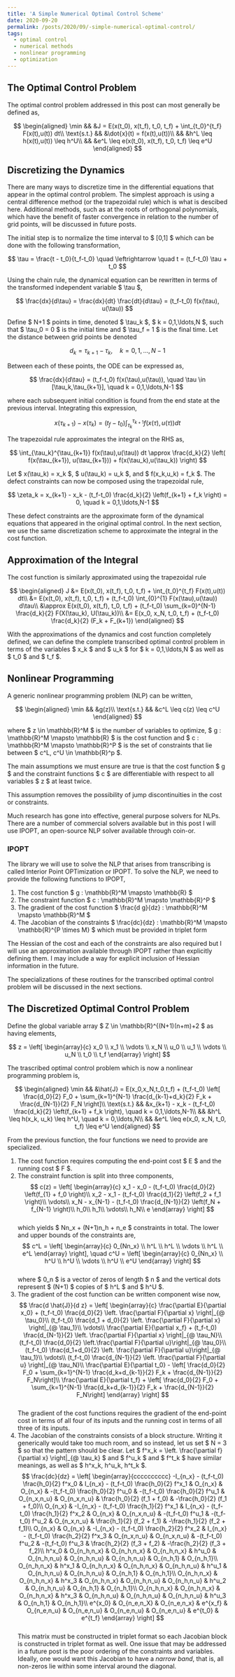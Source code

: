 ```yaml
---
title: 'A Simple Numerical Optimal Control Scheme'
date: 2020-09-20
permalink: /posts/2020/09/-simple-numerical-optimal-control/
tags:
  - optimal control
  - numerical methods
  - nonlinear programming
  - optimization
---
```


## The Optimal Control Problem

The optimal control problem addressed in this post can most generally be defined as,

$$
  \begin{aligned}
    \min && &J = E(x(t_0), x(t_f), t_0, t_f) + \int_{t_0}^{t_f} F(x(t),u(t)) dt\\
    \text{s.t.} && &\dot{x}(t) = f(x(t),u(t))\\
    && &h^L \leq h(x(t),u(t)) \leq h^U\\
    && &e^L \leq e(x(t_0), x(t_f), t_0, t_f) \leq e^U
  \end{aligned}
$$

## Discretizing the Dynamics

There are many ways to discretize time in the differential equations that appear in the optimal control problem.
The simplest approach is using a central difference method (or the trapezoidal rule) which is what is descibed here.
Additional methods, such as at the roots of orthogonal polynomials, which have the benefit of faster convergence in relation to the number of grid points, will be discussed in future posts.

The initial step is to normalize the time interval to \$ [0,1] \$ which can be done with the following transformation,

$$
  \tau = \frac{t - t_0}{t_f-t_0} \quad \leftrightarrow \quad t = (t_f-t_0) \tau + t_0
$$

Using the chain rule, the dynamical equation can be rewritten in terms of the transformed independent variable \$ \tau \$,

$$
  \frac{dx}{d\tau} = \frac{dx}{dt} \frac{dt}{d\tau} = (t_f-t_0) f(x(\tau), u(\tau))
$$

Define \$ N+1 \$ points in time, denoted \$ \tau_k \$, \$ k = 0,1,\ldots,N \$, such that \$ \tau_0 = 0 \$ is the initial time and \$ \tau_f = 1 \$ is the final time.
Let the distance between grid points be denoted

$$
  d_k = \tau_{k+1} - \tau_k, \quad k = 0,1,\ldots,N-1
$$

Between each of these points, the ODE can be expressed as,

$$
  \frac{dx}{d\tau} = (t_f-t_0) f(x(\tau),u(\tau)), \quad \tau \in [\tau_k,\tau_{k+1}], \quad k = 0,1,\ldots,N-1
$$

where each subsequent initial condition is found from the end state at the previous interval.
Integrating this expression,

$$
  x(\tau_{k+1}) - x(\tau_k) = (t_f-t_0) \int_{\tau_k}^{\tau_{k+1}} f(x(\tau),u(\tau)) dt
$$

The trapezoidal rule approximates the integral on the RHS as,

$$
  \int_{\tau_k}^{\tau_{k+1}} f(x(\tau),u(\tau)) dt \approx \frac{d_k}{2} \left( f(x(\tau_{k+1}), u(\tau_{k+1})) + f(x(\tau_k),u(\tau_k)) \right)
$$

Let \$ x(\tau_k) = x_k \$, \$ u(\tau_k) = u_k \$, and \$ f(x_k,u_k) = f_k \$.
The defect constraints can now be composed using the trapezoidal rule,

$$
  \zeta_k = x_{k+1} - x_k - (t_f-t_0) \frac{d_k}{2} \left(f_{k+1} + f_k \right) = 0, \quad k = 0,1,\ldots,N-1
$$

These defect constraints are the approximate form of the dynamical equations that appeared in the original optimal control.
In the next section, we use the same discretization scheme to approximate the integral in the cost function.

## Approximation of the Integral

The cost function is similarly approximated using the trapezoidal rule

$$
  \begin{aligned}
    J &= E(x(t_0), x(t_f), t_0, t_f) + \int_{t_0}^{t_f} F(x(t),u(t)) dt\\
    &= E(x(t_0), x(t_f), t_0, t_f) + (t_f-t_0) \int_{0}^{1} F(x(\tau),u(\tau)) d\tau\\
    &\approx E(x(t_0), x(t_f), t_0, t_f) + (t_f-t_0) \sum_{k=0}^{N-1} \frac{d_k}{2} F(X(\tau_k), U(\tau_k))\\
    &= E(x_0, x_N, t_0, t_f) + (t_f-t_0) \frac{d_k}{2} (F_k + F_{k+1})
  \end{aligned}
$$

With the approximations of the dynamics and cost function completely defined, we can define the complete transcribed optimal control problem in terms of the variables \$ x_k \$ and \$ u_k \$ for \$ k = 0,1,\ldots,N \$ as well as \$ t_0 \$ and \$ t_f \$.

## Nonlinear Programming

A generic nonlinear programming problem (NLP) can be written,

$$
  \begin{aligned}
    \min && &g(z)\\
    \text{s.t.} && &c^L \leq c(z) \leq c^U
  \end{aligned}
$$

where \$ z \in \mathbb{R}^M \$ is the number of variables to optimize, \$ g : \mathbb{R}^M \mapsto \mathbb{R} \$ is the cost function and \$ c : \mathbb{R}^M \mapsto \mathbb{R}^P \$ is the set of constraints that lie between \$ c^L, c^U \in \mathbb{R}^p \$.

The main assumptions we must ensure are true is that the cost function \$ g \$ and the constraint functions \$ c \$ are differentiable with respect to all variables \$ z \$ at least twice.

This assumption removes the possibility of jump discontinuities in the cost or constraints.

Much research has gone into effective, general purpose solvers for NLPs.
There are a number of commercial solvers available but in this post I will use IPOPT, an open-source NLP solver available through coin-or.

### IPOPT

The library we will use to solve the NLP that arises from transcribing is called Interior Point OPTimization or IPOPT.
To solve the NLP, we need to provide the following functions to IPOPT,

1. The cost function \$ g : \mathbb{R}^M \mapsto \mathbb{R} \$
2. The constraint function \$ c : \mathbb{R}^M \mapsto \mathbb{R}^P \$
3. The gradient of the cost function \$ \frac{d g}{dz} : \mathbb{R}^M \mapsto \mathbb{R}^M \$
4. The Jacobian of the constraints \$ \frac{dc}{dz} : \mathbb{R}^M \mapsto \mathbb{R}^{P \times M} \$ which must be provided in triplet form

The Hessian of the cost and each of the constraints are also required but I will use an approximation available through IPOPT rather than explicitly defining them.
I may include a way for explicit inclusion of Hessian information in the future.

The specializations of these routines for the transcribed optimal control problem will be discussed in the next sections.

## The Discretized Optimal Control Problem

Define the global variable array \$ Z \in \mathbb{R}^{(N+1)(n+m)+2 \$ as having elements,

$$
  z = \left[ \begin{array}{c}
    x_0 \\ x_1 \\ \vdots \\ x_N \\ u_0 \\ u_1 \\ \vdots \\ u_N \\ t_0 \\ t_f
  \end{array} \right]
$$

The trascribed optimal control problem which is now a nonlinear programming problem is,

$$
  \begin{aligned}
    \min && &\hat{J} = E(x_0,x_N,t_0,t_f) + (t_f-t_0) \left[ \frac{d_0}{2} F_0 + \sum_{k=1}^{N-1} \frac{d_{k-1}+d_k}{2} F_k + \frac{d_{N-1}}{2} F_N \right]\\
    \text{s.t.} && &x_{k+1} - x_k - (t_f-t_0) \frac{d_k}{2} \left(f_{k+1} + f_k \right), \quad k = 0,1,\ldots,N-1\\
    && &h^L \leq h(x_k, u_k) \leq h^U, \quad k = 0,\ldots,N\\
    && &e^L \leq e(x_0, x_N, t_0, t_f) \leq e^U
  \end{aligned}
$$

From the previous function, the four functions we need to provide are specialized.

1. The cost function requires computing the end-point cost \$ E \$ and the running cost \$ F \$.
2. The constraint function is split into three components,  
$$
  c(z) = \left[ \begin{array}{c}
    x_1 - x_0 - (t_f-t_0) \frac{d_0}{2} \left(f_{1} + f_0 \right)\\
    x_2 - x_1 - (t_f-t_0) \frac{d_1}{2} \left(f_2 + f_1 \right)\\
    \vdots\\
    x_N - x_{N-1} - (t_f-t_0) \frac{d_{N-1}}{2} \left(f_N + f_{N-1} \right)\\
    h_0\\
    h_1\\
    \vdots\\
    h_N\\
    e
  \end{array} \right]
$$  
which yields \$ Nn_x + (N+1)n_h + n_e \$ constraints in total.
The lower and upper bounds of the constraints are,  
$$
  c^L = \left[ \begin{array}{c}
    0_{Nn_x} \\ h^L \\ h^L \\ \vdots \\ h^L \\ e^L
  \end{array} \right], \quad c^U = \left[ \begin{array}{c}
    0_{Nn_x} \\ h^U \\ h^U \\ \vdots \\ h^U \\ e^U
  \end{array} \right]
$$  
where \$ 0_n \$ is a vector of zeros of length \$ n \$ and the vertical dots represent \$ (N+1) \$ copies of \$ h^L \$ and \$ h^U \$.
3. The gradient of the cost function can be written component wise now,  
$$
  \frac{d \hat{J}}{d z} = \left[ \begin{array}{c}
    \frac{\partial E}{\partial x_0} + (t_f-t_0) \frac{d_0}{2} \left. \frac{\partial F}{\partial x} \right|_{@ \tau_0}\\
    (t_f-t_0) \frac{d_1 + d_0}{2} \left. \frac{\partial F}{\partial x} \right|_{@ \tau_1}\\
    \vdots\\
    \frac{\partial E}{\partial x_f} + (t_f-t_0) \frac{d_{N-1}}{2} \left. \frac{\partial F}{\partial x} \right|_{@ \tau_N}\\
    (t_f-t_0) \frac{d_0}{2} \left.\frac{\partial F}{\partial u}\right|_{@ \tau_0}\\
    (t_f-t_0) \frac{d_1+d_0}{2} \left. \frac{\partial F}{\partial u}\right|_{@ \tau_1}\\
    \vdots\\
    (t_f-t_0) \frac{d_{N-1}}{2} \left. \frac{\partial F}{\partial u} \right|_{@ \tau_N}\\
    \frac{\partial E}{\partial t_0} - \left[ \frac{d_0}{2} F_0 + \sum_{k=1}^{N-1} \frac{d_k+d_{k-1}}{2} F_k + \frac{d_{N-1}}{2} F_N\right]\\
    \frac{\partial E}{\partial t_f} + \left[ \frac{d_0}{2} F_0 + \sum_{k=1}^{N-1} \frac{d_k+d_{k-1}}{2} F_k + \frac{d_{N-1}}{2} F_N\right]
  \end{array} \right]
$$  
The gradient of the cost functions requires the gradient of the end-point cost in terms of all four of its inputs and the running cost in terms of all three of its inputs.
4. The Jacobian of the constraints consists of a block structure.
Writing it generically would take too much room, and so instead, let us set \$ N = 3 \$ so that the pattern should be clear.
Let \$ f^x_k = \left. \frac{\partial f}{\partial x} \right|_{@ \tau_k} \$ and \$ f^u_k \$ and \$ f^t_k \$ have similar meanings, as well as \$ h^x_k, h^u_k, h^t_k \$.  
$$
  \frac{dc}{dz} = \left[ \begin{array}{cccccccccc}
    -I_{n_x} - (t_f-t_0) \frac{h_0}{2} f^x_0 & I_{n_x} - (t_f-t_0) \frac{h_0}{2} f^x_1 & O_{n_x} & O_{n_x} & -(t_f-t_0) \frac{h_0}{2} f^u_0 & -(t_f-t_0) \frac{h_0}{2} f^u_1 & O_{n_x,n_u} & O_{n_x,n_u} & \frac{h_0}{2} (f_1 + f_0) & -\frac{h_0}{2} (f_1 + f_0)\\
    O_{n_x} & -I_{n_x} - (t_f-t_0) \frac{h_1}{2} f^x_1 & I_{n_x} - (t_f-t_0) \frac{h_1}{2} f^x_2 & O_{n_x} & O_{n_x,n_u} & -(t_f-t_0) f^u_1 & -(t_f-t_0) f^u_2 & O_{n_x,n_u} & \frac{h_1}{2} (f_2 + f_1) & -\frac{h_1}{2} (f_2 + f_1)\\
    O_{n_x} & O_{n_x} & -I_{n_x} - (t_f-t_0) \frac{h_2}{2} f^x_2 & I_{n_x} - (t_f-t_0) \frac{h_2}{2} f^x_3 & O_{n_x,n_u} & O_{n_x,n_u} & -(t_f-t_0) f^u_2 & -(t_f-t_0) f^u_3 & \frac{h_2}{2} (f_3 + f_2) & -\frac{h_2}{2} (f_3 + f_2)\\
    h^x_0 & O_{n_h,n_x} & O_{n_h,n_x} & O_{n_h,n_x} & h^u_0 & O_{n_h,n_u} & O_{n_h,n_u} & O_{n_h,n_u} & O_{n_h,1} & O_{n_h,1}\\
    O_{n_h,n_x} & h^x_1 & O_{n_h,n_x} & O_{n_h,n_x} & O_{n_h,n_u} & h^u_1 & O_{n_h,n_u} & O_{n_h,n_u} & O_{n_h,1} & O_{n_h,1}\\
    O_{n_h,n_x} & O_{n_h,n_x} & h^x_3 & O_{n_h,n_x} & O_{n_h,n_u} & O_{n_h,n_u} & h^u_2 & O_{n_h,n_u} & O_{n_h,1} & O_{n_h,1}\\
    O_{n_h,n_x} & O_{n_h,n_x} & O_{n_h,n_x} & h^x_3 & O_{n_h,n_u} & O_{n_h,n_u} & O_{n_h,n_u} & h^u_3 & O_{n_h,1} & O_{n_h,1}\\
    e^{x_0} & O_{n_e,n_X} & O_{n_e,n_x} & e^{x_f} & O_{n_e,n_u} & O_{n_e,n_u} & O_{n_e,n_u} & O_{n_e,n_u} & e^{t_0} & e^{t_f}
  \end{array} \right]
$$  
This matrix must be constructed in triplet format so each Jacobian block is constructed in triplet format as well.
One issue that may be addressed in a future post is the poor ordering of the constraints and variables.
Ideally, one would want this Jacobian to have a _narrow band_, that is, all non-zeros lie within some interval around the diagonal.
